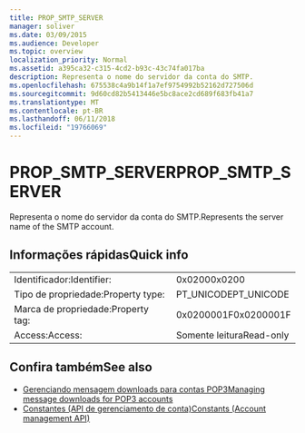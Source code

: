 ```yaml
---
title: PROP_SMTP_SERVER
manager: soliver
ms.date: 03/09/2015
ms.audience: Developer
ms.topic: overview
localization_priority: Normal
ms.assetid: a395ca32-c315-4cd2-b93c-43c74fa017ba
description: Representa o nome do servidor da conta do SMTP.
ms.openlocfilehash: 675538c4a9b14f1a7ef9754992b52162d727506d
ms.sourcegitcommit: 9d60cd82b5413446e5bc8ace2cd689f683fb41a7
ms.translationtype: MT
ms.contentlocale: pt-BR
ms.lasthandoff: 06/11/2018
ms.locfileid: "19766069"
---
```

# <a name="propsmtpserver"></a><span data-ttu-id="56605-103">PROP_SMTP_SERVER</span><span class="sxs-lookup"><span data-stu-id="56605-103">PROP_SMTP_SERVER</span></span>

<span data-ttu-id="56605-104">Representa o nome do servidor da conta do SMTP.</span><span class="sxs-lookup"><span data-stu-id="56605-104">Represents the server name of the SMTP account.</span></span>
  
## <a name="quick-info"></a><span data-ttu-id="56605-105">Informações rápidas</span><span class="sxs-lookup"><span data-stu-id="56605-105">Quick info</span></span>

|||
|:-----|:-----|
|<span data-ttu-id="56605-106">Identificador:</span><span class="sxs-lookup"><span data-stu-id="56605-106">Identifier:</span></span>  <br/> |<span data-ttu-id="56605-107">0x0200</span><span class="sxs-lookup"><span data-stu-id="56605-107">0x0200</span></span>  <br/> |
|<span data-ttu-id="56605-108">Tipo de propriedade:</span><span class="sxs-lookup"><span data-stu-id="56605-108">Property type:</span></span>  <br/> |<span data-ttu-id="56605-109">PT_UNICODE</span><span class="sxs-lookup"><span data-stu-id="56605-109">PT_UNICODE</span></span>  <br/> |
|<span data-ttu-id="56605-110">Marca de propriedade:</span><span class="sxs-lookup"><span data-stu-id="56605-110">Property tag:</span></span>  <br/> |<span data-ttu-id="56605-111">0x0200001F</span><span class="sxs-lookup"><span data-stu-id="56605-111">0x0200001F</span></span>  <br/> |
|<span data-ttu-id="56605-112">Access:</span><span class="sxs-lookup"><span data-stu-id="56605-112">Access:</span></span>  <br/> |<span data-ttu-id="56605-113">Somente leitura</span><span class="sxs-lookup"><span data-stu-id="56605-113">Read-only</span></span>  <br/> |
   
## <a name="see-also"></a><span data-ttu-id="56605-114">Confira também</span><span class="sxs-lookup"><span data-stu-id="56605-114">See also</span></span>

- [<span data-ttu-id="56605-115">Gerenciando mensagem downloads para contas POP3</span><span class="sxs-lookup"><span data-stu-id="56605-115">Managing message downloads for POP3 accounts</span></span>](managing-message-downloads-for-pop3-accounts.md) 
- [<span data-ttu-id="56605-116">Constantes (API de gerenciamento de conta)</span><span class="sxs-lookup"><span data-stu-id="56605-116">Constants (Account management API)</span></span>](constants-account-management-api.md)

